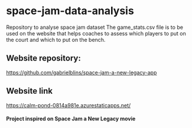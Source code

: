 # space-jam-data-analysis
Repository to analyse space jam dataset
The game_stats.csv file is to be used on the website that helps coaches to assess which players to put on the court and which to put on the bench.
## Website repository:
https://github.com/gabrielblins/space-jam-a-new-legacy-app
## Website link
https://calm-pond-0814a981e.azurestaticapps.net/

#### Project inspired on Space Jam a New Legacy movie

